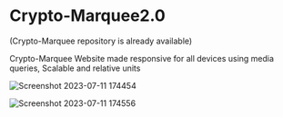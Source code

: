 # Crypto-Marquee2.0
(Crypto-Marquee repository is already available)

Crypto-Marquee Website made responsive for all devices using media queries, Scalable and relative units



![Screenshot 2023-07-11 174454](https://github.com/pranjalpatil2527/Crypto-Marquee2.0/assets/134942353/3fa096df-5ad0-46cf-8b79-e11e20608b53)


![Screenshot 2023-07-11 174556](https://github.com/pranjalpatil2527/Crypto-Marquee2.0/assets/134942353/802f0c53-4ac3-4fac-a665-39b93b230abe)
